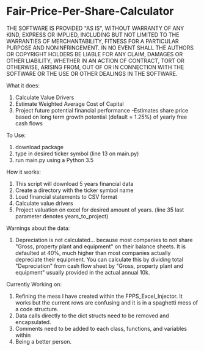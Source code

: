 # Fair-Price-Per-Share-Calculator
THE SOFTWARE IS PROVIDED "AS IS", WITHOUT WARRANTY OF ANY KIND, EXPRESS OR IMPLIED, INCLUDING BUT NOT LIMITED TO THE WARRANTIES OF MERCHANTABILITY, FITNESS FOR A PARTICULAR PURPOSE AND NONINFRINGEMENT. IN NO EVENT SHALL THE AUTHORS OR COPYRIGHT HOLDERS BE LIABLE FOR ANY CLAIM, DAMAGES OR OTHER LIABILITY, WHETHER IN AN ACTION OF CONTRACT, TORT OR OTHERWISE, ARISING FROM, OUT OF OR IN CONNECTION WITH THE SOFTWARE OR THE USE OR OTHER DEALINGS IN THE SOFTWARE.


What it does:
1. Calculate Value Drivers
2. Estimate Weighted Average Cost of Capital 
3. Project future potential financial performance 
    -Estimates share price based on long term growth potential (default = 1.25%) of yearly free cash flows

To Use:
1. download package
2. type in desired ticker symbol (line 13 on main.py)
3. run main.py using a Python 3.5

How it works:
1. This script will download 5 years financial data
2. Create a directory with the ticker symbol name
3. Load financial statements to CSV format
4. Calculate value drivers
5. Project valuation on excel for desired amount of years. (line 35 last parameter denotes years_to_project)


Warnings about the data: 
1. Depreciation is not calculated... because most companies to not share "Gross, property plant and equipment" on their balance sheets. It is defaulted at 40%, much higher than most companies actually depreciate their equipment. You can calculate this by dividing total "Depreciation" from cash flow sheet by "Gross, property plant and equipment" usually provided in the actual annual 10k.


Currently Working on:
1. Refining the mess I have created within the FPPS_Excel_Injector. It works but the current rows are confusing and it is in a spaghetti mess of a code structure.
2. Data calls directly to the dict structs need to be removed and encapsulated.
3. Comments need to be added to each class, functions, and variables within
4. Being a better person.
